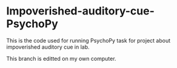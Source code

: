 # Impoverished-auditory-cue-PsychoPy

This is the code used for running PsychoPy task for project about impoverished auditory cue in lab.

This branch is editted on my own computer.

